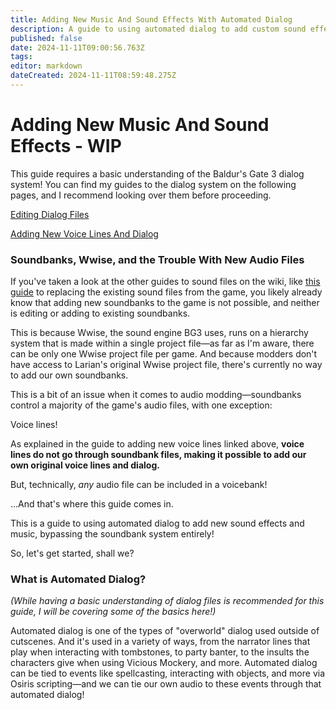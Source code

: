 ```yaml
---
title: Adding New Music And Sound Effects With Automated Dialog
description: A guide to using automated dialog to add custom sound effects and music to the game, without overriding existing files.
published: false
date: 2024-11-11T09:00:56.763Z
tags: 
editor: markdown
dateCreated: 2024-11-11T08:59:48.275Z
---
```


# Adding New Music And Sound Effects - WIP

This guide requires a basic understanding of the Baldur's Gate 3 dialog system! You can find my guides to the dialog system on the following pages, and I recommend looking over them before proceeding.

[Editing Dialog Files](https://wiki.bg3.community/en/Tutorials/dialogue-files-tutorial)

[Adding New Voice Lines And Dialog](https://wiki.bg3.community/en/Tutorials/new-voice-lines)


### Soundbanks, Wwise, and the Trouble With New Audio Files

If you've taken a look at the other guides to sound files on the wiki, like [this guide](https://wiki.bg3.community/Tutorials/Sound/Replace-Sound) to replacing the existing sound files from the game, you likely already know that adding new soundbanks to the game is not possible, and neither is editing or adding to existing soundbanks.

This is because Wwise, the sound engine BG3 uses, runs on a hierarchy system that is made within a single project file—as far as I'm aware, there can be only one Wwise project file per game. And because modders don't have access to Larian's original Wwise project file, there's currently no way to add our own soundbanks.

This is a bit of an issue when it comes to audio modding—soundbanks control a majority of the game's audio files, with one exception:

Voice lines!

As explained in the guide to adding new voice lines linked above, **voice lines do not go through soundbank files, making it possible to add our own original voice lines and dialog.**

But, technically, *any* audio file can be included in a voicebank!

...And that's where this guide comes in.

This is a guide to using automated dialog to add new sound effects and music, bypassing the soundbank system entirely!

So, let's get started, shall we?

### What is Automated Dialog?

*(While having a basic understanding of dialog files is recommended for this guide, I will be covering some of the basics here!)*

Automated dialog is one of the types of "overworld" dialog used outside of cutscenes. And it's used in a variety of ways, from the narrator lines that play when interacting with tombstones, to party banter, to the insults the characters give when using Vicious Mockery, and more. Automated dialog can be tied to events like spellcasting, interacting with objects, and more via Osiris scripting—and we can tie our own audio to these events through that automated dialog!
